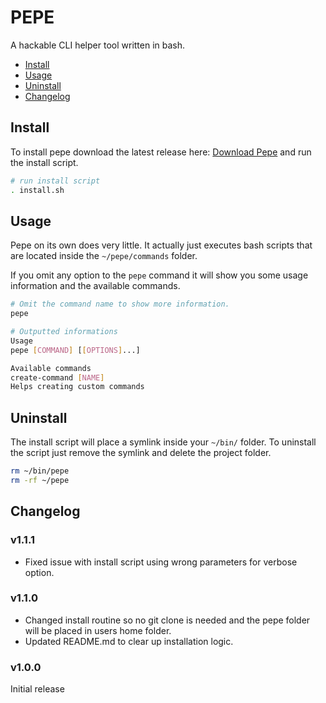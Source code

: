 # PEPE
A hackable CLI helper tool written in bash.

- [Install](#install)
- [Usage](#usage)
- [Uninstall](#uninstall)
- [Changelog](#changelog)

## Install
To install pepe download the latest release here: [Download Pepe](https://github.com/LeaveAirykson/Pepe/archive/master.zip) and run the install script.

```bash
# run install script
. install.sh
```

## Usage
Pepe on its own does very little. It actually just executes bash scripts that are located inside the `~/pepe/commands` folder.

If you omit any option to the `pepe` command it will show you some usage information and the available commands.

```bash
# Omit the command name to show more information.
pepe

# Outputted informations
Usage
pepe [COMMAND] [[OPTIONS]...]

Available commands
create-command [NAME]
Helps creating custom commands
```

## Uninstall
The install script will place a symlink inside your `~/bin/` folder. To uninstall the script just remove the symlink and delete the project folder.

```bash
rm ~/bin/pepe
rm -rf ~/pepe
```

## Changelog

### v1.1.1
- Fixed issue with install script using wrong parameters for verbose option.

### v1.1.0
- Changed install routine so no git clone is needed and the pepe folder will be placed in users home folder.
- Updated README.md to clear up installation logic.

### v1.0.0
Initial release
